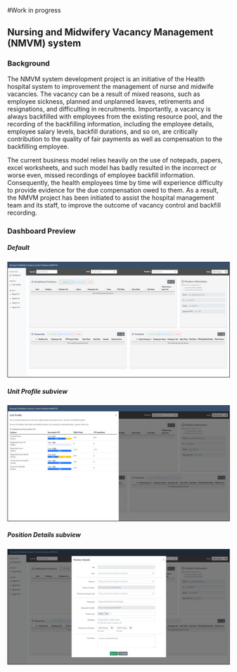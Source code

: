 #Work in progress
<h2>Nursing and Midwifery Vacancy Management (NMVM) system</h2>

<h3>Background</h3>
<p>The NMVM system development project is an initiative of the Health hospital system to improvement the management of nurse and midwife vacancies. The vacancy can be a result of mixed reasons, such as employee sickness, planned and unplanned leaves, retirements and resignations, and difficulting in recruitments. Importantly, a vacancy is always backfilled with employees from the existing resource pool, and the recording of the backfilling information, including the employee details, employee salary levels, backfill durations, and so on, are critically contribution to the quality of fair payments as well as compensation to the backfilling employee.</p>
<p>The current business model relies heavily on the use of notepads, papers, excel worksheets, and such model has badly resulted in the incorrect or worse even, missed recordings of employee backfill information. Consequently, the health employees time by time will experience difficulty to provide evidence for the due compensation owed to them. As a result, the NMVM project has been initiated to assist the hospital management team and its staff, to improve the outcome of vacancy control and backfill recording.</p>

<h3>Dashboard Preview</h3>
<h5>Default</h5>
<kbd><img src='https://raw.githubusercontent.com/sherwinzxw/nmvm/master/NMVM%20dashboard.PNG' style="border:1px solid #333;" /></kbd>

<h5>Unit Profile subview</h5>
<kbd>
<img src='https://github.com/sherwinzxw/nmvm/blob/master/NMVM%20dashboard_UnitProfile.PNG' style="border:1px solid #333;" /></kbd>

<h5>Position Details subview</h5>
<kbd>
<img src='https://github.com/sherwinzxw/nmvm/blob/master/NMVM%20dashboard_PositionDetails.PNG' style="border:1px solid #333;" /></kbd>
